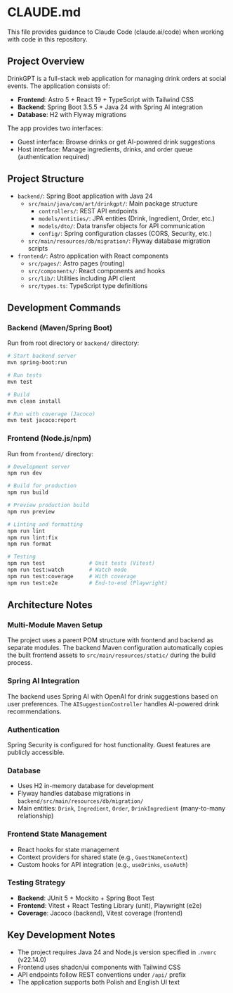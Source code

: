 # CLAUDE.md

This file provides guidance to Claude Code (claude.ai/code) when working with code in this repository.

## Project Overview

DrinkGPT is a full-stack web application for managing drink orders at social events. The application consists of:
- **Frontend**: Astro 5 + React 19 + TypeScript with Tailwind CSS
- **Backend**: Spring Boot 3.5.5 + Java 24 with Spring AI integration
- **Database**: H2 with Flyway migrations

The app provides two interfaces:
- Guest interface: Browse drinks or get AI-powered drink suggestions
- Host interface: Manage ingredients, drinks, and order queue (authentication required)

## Project Structure

- `backend/`: Spring Boot application with Java 24
  - `src/main/java/com/art/drinkgpt/`: Main package structure
    - `controllers/`: REST API endpoints 
    - `models/entities/`: JPA entities (Drink, Ingredient, Order, etc.)
    - `models/dto/`: Data transfer objects for API communication
    - `config/`: Spring configuration classes (CORS, Security, etc.)
  - `src/main/resources/db/migration/`: Flyway database migration scripts
- `frontend/`: Astro application with React components
  - `src/pages/`: Astro pages (routing)
  - `src/components/`: React components and hooks
  - `src/lib/`: Utilities including API client
  - `src/types.ts`: TypeScript type definitions

## Development Commands

### Backend (Maven/Spring Boot)
Run from root directory or `backend/` directory:
```bash
# Start backend server
mvn spring-boot:run

# Run tests
mvn test

# Build
mvn clean install

# Run with coverage (Jacoco)
mvn test jacoco:report
```

### Frontend (Node.js/npm)
Run from `frontend/` directory:
```bash
# Development server
npm run dev

# Build for production
npm run build

# Preview production build
npm run preview

# Linting and formatting
npm run lint
npm run lint:fix
npm run format

# Testing
npm run test              # Unit tests (Vitest)
npm run test:watch        # Watch mode
npm run test:coverage     # With coverage
npm run test:e2e          # End-to-end (Playwright)
```

## Architecture Notes

### Multi-Module Maven Setup
The project uses a parent POM structure with frontend and backend as separate modules. The backend Maven configuration automatically copies the built frontend assets to `src/main/resources/static/` during the build process.

### Spring AI Integration
The backend uses Spring AI with OpenAI for drink suggestions based on user preferences. The `AISuggestionController` handles AI-powered drink recommendations.

### Authentication
Spring Security is configured for host functionality. Guest features are publicly accessible.

### Database
- Uses H2 in-memory database for development
- Flyway handles database migrations in `backend/src/main/resources/db/migration/`
- Main entities: `Drink`, `Ingredient`, `Order`, `DrinkIngredient` (many-to-many relationship)

### Frontend State Management
- React hooks for state management
- Context providers for shared state (e.g., `GuestNameContext`)
- Custom hooks for API integration (e.g., `useDrinks`, `useAuth`)

### Testing Strategy
- **Backend**: JUnit 5 + Mockito + Spring Boot Test
- **Frontend**: Vitest + React Testing Library (unit), Playwright (e2e)
- **Coverage**: Jacoco (backend), Vitest coverage (frontend)

## Key Development Notes

- The project requires Java 24 and Node.js version specified in `.nvmrc` (v22.14.0)
- Frontend uses shadcn/ui components with Tailwind CSS
- API endpoints follow REST conventions under `/api/` prefix
- The application supports both Polish and English UI text
